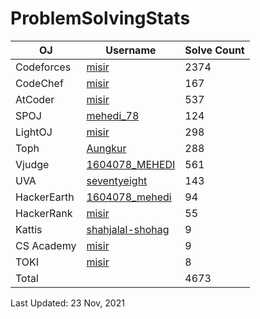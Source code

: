 # ProblemSolvingStats


| OJ | Username | Solve Count |
| -- | -------- | ----------- |
| Codeforces | [misir](https://codeforces.com/profile/misir) | 2374 |
| CodeChef | [misir](https://www.codechef.com/users/misir) | 167 |
| AtCoder | [misir](https://atcoder.jp/users/misir) | 537 |
| SPOJ | [mehedi_78](https://www.spoj.com/users/mehedi_78/) | 124 | 
| LightOJ | [misir](https://lightoj.com/user/youkn0wwho) | 298 | 
| Toph | [Aungkur](https://toph.co/u/YouKnowWho) | 288 |
| Vjudge | [1604078_MEHEDI](https://vjudge.net/user/1604078_MEHEDI) | 561 |
| UVA | [seventyeight](https://onlinejudge.org/index.php?option=com_onlinejudge&Itemid=8&page=show_authorstats&userid=896795) | 143 |
| HackerEarth | [1604078_mehedi](https://www.hackerearth.com/@1604078_mehedi) | 94 |
| HackerRank | [misir](https://www.hackerrank.com/misir) | 55 |
| Kattis | [shahjalal-shohag](https://open.kattis.com/users/mehedi-hasan-ankur) | 9 |
| CS Academy | [misir](https://csacademy.com/user/misir) | 9 |
| TOKI | [misir](https://tlx.toki.id/profiles/misir) | 8 |
| Total | | 4673 |

Last Updated: 23 Nov, 2021
